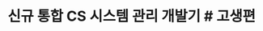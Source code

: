 # 신규 통합 CS 시스템 관리 개발기 # 고생편 #

<!-- 
## 서버 코드의 레이어링
서비스는 휘발성
실제 비즈니스 로직 1유닛(?)은 Behavior.
요구사항은 애초에 명확할수가 없다. 명확한 요구사항도 시간이 가면 불명확해지는 존재하지 않는 내 여자친구 같은 존재

## Server API 의 난도질
한방 API 는 유지보수성에 장애 VS 성능
타협안은.
문서화가 부족

## Client 군의 반응
난도질당한 서버 API의 통합과 처리.
답은 Reselect

### Redux-Saga

### 라우터와 스토어
결국 라우터 재구현과 스토어의 계층화

### React, Redux, Saga ... Material, Styled-Component
여러 라이브러리들에 얽힌 이야기
${props => props.xxx} 에서 ${props => props.xxx}; 콜론 안붙이면 패망.

## 마무리
좋았다.
전체적인 전지적 작가 시점의 Behavior 설계가 있었다면 더 훌륭한 결과가 나오지 않았을까. 비즈니스 이해라는건 해도해도 어려운 것이다.

서버 API 문서화 실종
아쉬운점은 Style Component 화를 좀더 구체적으로 했다면.
DTO 정의를 좀더 일찍 했다면
Behavior 정의를 좀 더 구체적으로 했다면
컬러는 반드시 변수화 -->
